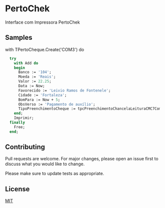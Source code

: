 # PertoChek

Interface com Impressora PertoChek

## Samples

with TPertoCheque.Create('COM3') do

```pascal
  try
    with Add do
    begin
      Banco := '104';
      Moeda := 'Reais';
      Valor := 22.25;
      Data := Now;
      Favorecido := 'Leivio Ramos de Fontenele';
      Cidade := 'Fortaleza';
      BomPara := Now + 5;
      ObsVerso := 'Pagamento de auxílio';
      TipoPreenchimentoCheque := tpcPreenchimentoChancelaLeituraCMC7ComAno4Digitos;
    end;
    Imprimir;
  finally
    Free;
  end;
```

## Contributing
Pull requests are welcome. For major changes, please open an issue first to discuss what you would like to change.

Please make sure to update tests as appropriate.

## License
[MIT](https://choosealicense.com/licenses/mit/)
